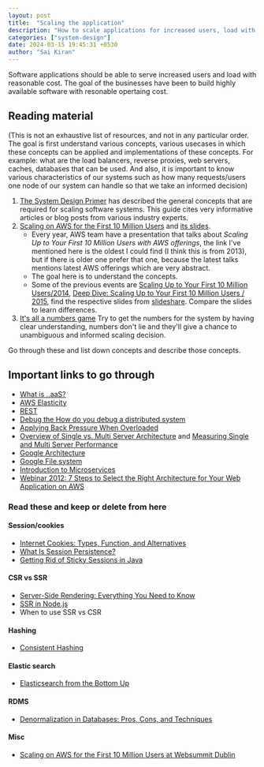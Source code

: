 ```yaml
---
layout: post
title:  "Scaling the application"
description: "How to scale applications for increased users, load with cost effectiveness"
categories: ["system-design"]
date: 2024-03-15 19:45:31 +0530
author: "Sai Kiran"
---
```


Software applications should be able to serve increased users and load with reasonable cost. The goal of the businesses have been to build highly available software with resonable opertaing cost. 

## Reading material
(This is not an exhaustive list of resources, and not in any particular order. The goal is first understand various concepts, various usecases in which these concepts can be applied and implementations of these concepts. For example: what are the load balancers, reverse proxies, web servers, caches, databases that can be used. And also, it is important to know various characteristics of our systems such as how many requests/users one node of our system can handle so that we take an informed decision)
1. [The System Design Primer](https://github.com/donnemartin/system-design-primer/blob/master/README.md) has described the general concepts that are required for scaling software systems. This guide cites very informative articles or blog posts from various industry experts.
2. [Scaling on AWS for the First 10 Million Users](https://www.youtube.com/watch?v=LbiPMKDNdvY) and [its slides](https://www.slideshare.net/AmazonWebServices/scaling-on-aws-for-the-first-10-million-users-at-websummit-dublin-41845658?from_search=9). 
   - Every year, AWS team have a presentation that talks about _Scaling Up to Your First 10 Million Users with AWS offerings_, the link I've mentioned here is the oldest I could find (I think this is from 2013), but if there is older one prefer that one, because the latest talks mentions latest AWS offerings which are very abstract. 
   - The goal here is to understand the concepts.
   - Some of the previous events are [Scaling Up to Your First 10 Million Users/2014](https://www.youtube.com/watch?v=ccojvcQq858), [Deep Dive: Scaling Up to Your First 10 Million Users / 2015](https://www.youtube.com/watch?v=KulMgJnMLsw), find the respective slides from [slideshare](https://www.slideshare.net/search?utf8=%E2%9C%93&searchfrom=header&q=+Scaling+on+AWS+for+the+First+10+Million+Users+). Compare the slides to learn differences.
3. [It's all a numbers game](https://www.youtube.com/watch?v=1KRYH75wgy4) Try to get the numbers for the system by having clear understanding, numbers don't lie and they'll give a chance to unambiguous and informed scaling decision.

Go through these and list down concepts and describe those concepts.

## Important links to go through
- [What is ..aaS?](https://web.archive.org/web/20190327064546/http://www.lecloud.net/post/11380869305/what-is-aas)
- [AWS Elasticity](https://wa.aws.amazon.com/wat.concept.elasticity.en.html)
- [REST](https://restcookbook.com/Basics/hateoas/)
- [Debug the How do you debug a distributed system]( https://www.linkedin.com/advice/0/how-do-you-debug-distributed-system-multiple)
- [Applying Back Pressure When Overloaded](https://mechanical-sympathy.blogspot.com/2012/05/apply-back-pressure-when-overloaded.html)
- [Overview of Single vs. Multi Server Architecture](https://lethain.com/overview-of-single-vs-multi-server-architecture/) and [Measuring Single and Multi Server Performance](https://lethain.com/measuring-server-performance-single-vs-multi/)
- [Google Architecture](https://highscalability.com/google-architecture/)
- [Google File system](https://research.google/pubs/the-google-file-system/)
- [Introduction to Microservices]( https://www.nginx.com/blog/introduction-to-microservices/)
- [Webinar 2012: 7 Steps to Select the Right Architecture for Your Web Application on AWS](https://www.youtube.com/watch?v=Ypwi1Ics91Y)
### Read these and keep or delete from here
#### Session/cookies
- [Internet Cookies: Types, Function, and Alternatives](https://timesinternet.in/blog/types-of-internet-cookies-and-their-alternatives/)
- [What Is Session Persistence?](https://www.nginx.com/resources/glossary/session-persistence/)
- [Getting Rid of Sticky Sessions in Java](https://www.couchbase.com/blog/sticky-sessions/)
#### CSR vs SSR
- [Server-Side Rendering: Everything You Need to Know]( https://www.cloudbees.com/blog/server-side-rendering)
- [SSR in Node.js](https://blog.bitsrc.io/demystifying-server-side-rendering-lets-build-our-own-ssr-server-with-node-js-c88c6c1e949d)
- When to use SSR vs CSR
#### Hashing
- [Consistent Hashing]( https://www.paperplanes.de/2011/12/9/the-magic-of-consistent-hashing.html)
#### Elastic search
- [Elasticsearch from the Bottom Up](https://www.elastic.co/blog/found-elasticsearch-from-the-bottom-up)
#### RDMS
- [Denormalization in Databases: Pros, Cons, and Techniques](https://blog.invgate.com/denormalization-in-databases)
#### Misc
- [Scaling on AWS for the First 10 Million Users at Websummit Dublin](https://www.slideshare.net/AmazonWebServices/scaling-on-aws-for-the-first-10-million-users-at-websummit-dublin-41845658?from_search=9)
